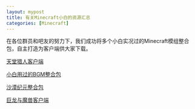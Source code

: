 ```yaml
---
layout: mypost
title: 有关Minecraft小白的资源汇总
categories: [Minecraft]
---
```

在各位群员和吧友的努力下，我们成功将多个小白实况过的Minecraft模组整合包，自主打造为客户端供大家下载。

[天堂猎人客户端](http://xykjyjs.test.upcdn.net/%E5%A4%A9%E5%A0%82%E7%8C%8E%E4%BA%BA.zip "天堂猎人客户端")

[小白用过的BGM整合包](http://xykjyjs.test.upcdn.net/%E5%B0%8F%E7%99%BDBGM.zip "小白用过的BGM整合包")

[沙漠纪元整合包](http://xykjyjs.test.upcdn.net/%E6%B2%99%E6%BC%A0%E7%BA%AA%E5%85%83.zip "沙漠纪元整合包")

[巨龙与魔兽客户端](http://xykjyjs.test.upcdn.net/%E5%B0%8F%E7%99%BD%E7%8E%A9%E8%BF%87%E7%9A%84%E5%B7%A8%E9%BE%99%E4%B8%8E%E9%AD%94%E5%85%BD%E6%88%91%E7%9A%84%E4%B8%96%E7%95%8C%EF%BC%88%E9%BA%A6%E5%9D%97%EF%BC%89%E4%B8%8D%E8%A6%81%E9%92%B1%E7%9A%84%E4%B8%80%E4%B8%AA%E6%95%B4%E5%90%88%E5%8C%85.zip "巨龙与魔兽")
